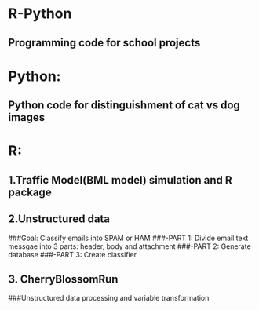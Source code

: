 # R-Python
## Programming code for school projects
# Python:
## Python code for distinguishment of cat vs dog images
# R:
## 1.Traffic Model(BML model) simulation and R package 
## 2.Unstructured data
###Goal: Classify emails into SPAM or HAM
###-PART 1: Divide email text messgae into 3 parts: header, body and attachment
###-PART 2: Generate database
###-PART 3: Create classifier 
## 3. CherryBlossomRun
###Unstructured data processing and variable transformation
